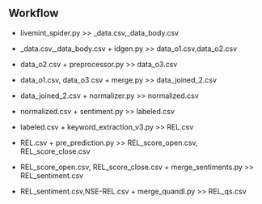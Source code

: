 
## Workflow 
- livemint_spider.py >>
_data.csv,_data_body.csv 

- _data.csv,_data_body.csv + idgen.py >> data_o1.csv,data_o2.csv

- data_o2.csv + preprocessor.py >> data_o3.csv 

- data_o1.csv, data_o3.csv + merge.py >> data_joined_2.csv 

- data_joined_2.csv + normalizer.py >> normalized.csv
- normalized.csv + sentiment.py >> labeled.csv
- labeled.csv + keyword_extraction_v3.py >> REL.csv
- REL.csv + pre_prediction.py >> REL_score_open.csv, REL_score_close.csv
- REL_score_open.csv, REL_score_close.csv + merge_sentiments.py >> REL_sentiment.csv
- REL_sentiment.csv,NSE-REL.csv + merge_quandl.py >> REL_qs.csv

